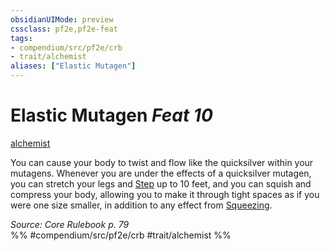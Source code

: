 ```yaml
---
obsidianUIMode: preview
cssclass: pf2e,pf2e-feat
tags:
- compendium/src/pf2e/crb
- trait/alchemist
aliases: ["Elastic Mutagen"]
---
```

# Elastic Mutagen  *Feat 10*  
[alchemist](/rules/traits/alchemist.md)  


You can cause your body to twist and flow like the quicksilver within your mutagens. Whenever you are under the effects of a quicksilver mutagen, you can stretch your legs and [Step](/rules/actions/step.md) up to 10 feet, and you can squish and compress your body, allowing you to make it through tight spaces as if you were one size smaller, in addition to any effect from [Squeezing](/rules/actions/squeeze.md).

*Source: Core Rulebook p. 79*  
%% #compendium/src/pf2e/crb #trait/alchemist %%